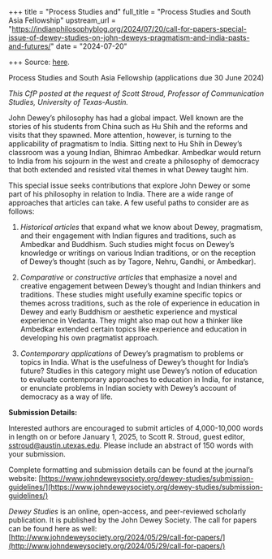 +++
title = "Process Studies and"
full_title = "Process Studies and South Asia Fellowship"
upstream_url = "https://indianphilosophyblog.org/2024/07/20/call-for-papers-special-issue-of-dewey-studies-on-john-deweys-pragmatism-and-india-pasts-and-futures/"
date = "2024-07-20"

+++
Source: [here](https://indianphilosophyblog.org/2024/07/20/call-for-papers-special-issue-of-dewey-studies-on-john-deweys-pragmatism-and-india-pasts-and-futures/).

Process Studies and South Asia Fellowship (applications due 30 June 2024)

*This CfP posted at the request of Scott Stroud, Professor of Communication Studies, University of Texas-Austin.*

John Dewey’s philosophy has had a global impact. Well known are the stories of his students from China such as Hu Shih and the reforms and visits that they spawned. More attention, however, is turning to the applicability of pragmatism to India. Sitting next to Hu Shih in Dewey’s classroom was a young Indian, Bhimrao Ambedkar. Ambedkar would return to India from his sojourn in the west and create a philosophy of democracy that both extended and resisted vital themes in what Dewey taught him.

This special issue seeks contributions that explore John Dewey or some part of his philosophy in relation to India. There are a wide range of approaches that articles can take. A few useful paths to consider are as follows:

1. *Historical articles* that expand what we know about Dewey, pragmatism, and their engagement with Indian figures and traditions, such as Ambedkar and Buddhism. Such studies might focus on Dewey’s knowledge or writings on various Indian traditions, or on the reception of Dewey’s thought (such as by Tagore, Nehru, Gandhi, or Ambedkar).

2. *Comparative* or *constructive articles* that emphasize a novel and creative engagement between Dewey’s thought and Indian thinkers and traditions. These studies might usefully examine specific topics or themes across traditions, such as the role of experience in education in Dewey and early Buddhism or aesthetic experience and mystical experience in Vedanta. They might also map out how a thinker like Ambedkar extended certain topics like experience and education in developing his own pragmatist approach.

3. *Contemporary applications* of Dewey’s pragmatism to problems or topics in India. What is the usefulness of Dewey’s thought for India’s future? Studies in this category might use Dewey’s notion of education to evaluate contemporary approaches to education in India, for instance, or enunciate problems in Indian society with Dewey’s account of democracy as a way of life.

**Submission Details:**

Interested authors are encouraged to submit articles of 4,000-10,000 words in length on or before January 1, 2025, to Scott R. Stroud, guest editor, [sstroud@austin.utexas.edu](mailto:sstroud@austin.utexas.edu). Please include an abstract of 150 words with your submission.

Complete formatting and submission details can be found at the journal’s website: [https://www.johndeweysociety.org/dewey-studies/submission-guidelines/](https://www.johndeweysociety.org/dewey-studies/submission-guidelines/)

*Dewey Studies* is an online, open-access, and peer-reviewed scholarly publication. It is published by the John Dewey Society. The call for papers can be found here as well: [http://www.johndeweysociety.org/2024/05/29/call-for-papers/](http://www.johndeweysociety.org/2024/05/29/call-for-papers/)
